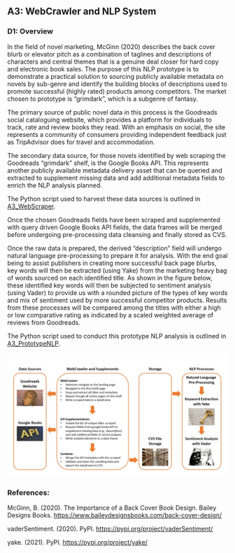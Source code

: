 ## A3: WebCrawler and NLP System 
### D1: Overview

In the field of novel marketing, McGinn (2020) describes the back cover blurb or elevator pitch as a combination of taglines and descriptions of characters and central themes that is a genuine deal closer for hard copy and electronic book sales. The purpose of this NLP prototype is to demonstrate a practical solution to sourcing publicly available metadata on novels by sub-genre and identify the building blocks of descriptions used to promote successful (highly rated) products among competitors. The market chosen to prototype is “grimdark”, which is a subgenre of fantasy.

The primary source of public novel data in this process is the Goodreads social cataloguing website, which provides a platform for individuals to track, rate and review books they read. With an emphasis on social, the site represents a community of consumers providing independent feedback just as TripAdvisor does for travel and accommodation.

The secondary data source, for those novels identified by web scraping the Goodreads “grimdark” shelf, is the Google Books API. This represents another publicly available metadata delivery asset that can be queried and extracted to supplement missing data and add additional metadata fields to enrich the NLP analysis planned.

The Python script used to harvest these data sources is outlined in [A3_WebScraper](https://github.com/cdshing/WebCrawlerNLP/blob/main/A3_WebScraper.py).

Once the chosen Goodreads fields have been scraped and supplemented with query driven Google Books API fields, the data frames will be merged before undergoing pre-processing data cleansing and finally stored as CVS.

Once the raw data is prepared, the derived “description” field will undergo natural language pre-processing to prepare it for analysis. With the end goal being to assist publishers in creating more successful back page blurbs, key words will then be extracted (using Yake) from the marketing heavy bag of words sourced on each identified title. As shown in the figure below, these identified key words will then be subjected to sentiment analysis (using Vader) to provide us with a rounded picture of the types of key words and mix of sentiment used by more successful competitor products. Results from these processes will be compared among the titles with either a high or low comparative rating as indicated by a scaled weighted average of reviews from Goodreads.

The Python script used to conduct this prototype NLP analysis is outlined in [A3_PrototypeNLP](https://github.com/cdshing/WebCrawlerNLP/blob/main/A3_PrototypeNLP.py).

![Imgur Image](https://github.com/cdshing/WebCrawlerNLP/blob/main/T1_Architecture.jpg)

### References:

McGinn, B. (2020). The Importance of a Back Cover Book Design. Bailey Designs Books. https://www.baileydesignsbooks.com/back-cover-design/

vaderSentiment. (2020). PyPI. https://pypi.org/project/vaderSentiment/

yake. (2021). PyPI. https://pypi.org/project/yake/

